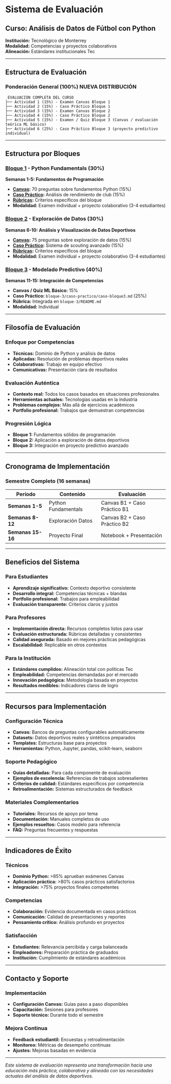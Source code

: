 # Sistema de Evaluación
## Curso: Análisis de Datos de Fútbol con Python

**Institución:** Tecnológico de Monterrey  
**Modalidad:** Competencias y proyectos colaborativos  
**Alineación:** Estándares institucionales Tec

---

## Estructura de Evaluación

### Ponderación General (100%) NUEVA DISTRIBUCIÓN

```
 EVALUACIÓN COMPLETA DEL CURSO
├── Actividad 1 (15%) - Examen Canvas Bloque 1
├── Actividad 2 (15%) - Caso Práctico Bloque 1
├── Actividad 3 (15%) - Examen Canvas Bloque 2
├── Actividad 4 (15%) - Caso Práctico Bloque 2
├── Actividad 5 (15%) - Examen / Quiz Bloque 3 (Canvas / evaluación teórica ML básico)
├── Actividad 6 (25%) - Caso Práctico Bloque 3 (proyecto predictivo individual)
```

---

## Estructura por Bloques

### [Bloque 1](bloque-1/) - Python Fundamentals (30%)
**Semanas 1-5: Fundamentos de Programación**
- **[Canvas](bloque-1/canvas/):** 70 preguntas sobre fundamentos Python (15%)
- **[Caso Práctico](bloque-1/caso-practico/):** Análisis de rendimiento de club (15%)
- **[Rúbricas](bloque-1/rubricas/):** Criterios específicos del bloque
- **Modalidad:** Examen individual + proyecto colaborativo (3-4 estudiantes)

### [Bloque 2](bloque-2/) - Exploración de Datos (30%)  
**Semanas 6-10: Análisis y Visualización de Datos Deportivos**
- **[Canvas](bloque-2/canvas/):** 75 preguntas sobre exploración de datos (15%)
- **[Caso Práctico](bloque-2/caso-practico/):** Sistema de scouting avanzado (15%)
- **[Rúbricas](bloque-2/rubricas/):** Criterios específicos del bloque
- **Modalidad:** Examen individual + proyecto colaborativo (3-4 estudiantes)

### [Bloque 3](bloque-3/) - Modelado Predictivo (40%)
**Semanas 11-15: Integración de Competencias**
- **Canvas / Quiz ML Básico:** 15%
- **Caso Práctico:** `bloque-3/caso-practico/caso-bloque3.md` (25%)
- **Rúbrica:** Integrada en `bloque-3/README.md`
- **Modalidad:** Individual

---

## Filosofía de Evaluación

### Enfoque por Competencias
- **Técnicas:** Dominio de Python y análisis de datos
- **Aplicadas:** Resolución de problemas deportivos reales  
- **Colaborativas:** Trabajo en equipo efectivo
- **Comunicativas:** Presentación clara de resultados

### Evaluación Auténtica
- **Contexto real:** Todos los casos basados en situaciones profesionales
- **Herramientas actuales:** Tecnologías usadas en la industria
- **Problemas complejos:** Más allá de ejercicios académicos
- **Portfolio profesional:** Trabajos que demuestran competencias

### Progresión Lógica
- **Bloque 1:** Fundamentos sólidos de programación
- **Bloque 2:** Aplicación a exploración de datos deportivos
- **Bloque 3:** Integración en proyecto predictivo avanzado

---

## Cronograma de Implementación

### Semestre Completo (16 semanas)

| Período | Contenido | Evaluación |
|---------|-----------|------------|
| **Semanas 1-5** | Python Fundamentals | Canvas B1 + Caso Práctico B1 |
| **Semanas 8-12** | Exploración Datos | Canvas B2 + Caso Práctico B2 |  
| **Semanas 15-16** | Proyecto Final | Notebook + Presentación |

---

## Beneficios del Sistema

### Para Estudiantes
- **Aprendizaje significativo:** Contexto deportivo consistente
- **Desarrollo integral:** Competencias técnicas + blandas
- **Portfolio profesional:** Trabajos para empleabilidad
- **Evaluación transparente:** Criterios claros y justos

### Para Profesores  
- **Implementación directa:** Recursos completos listos para usar
- **Evaluación estructurada:** Rúbricas detalladas y consistentes
- **Calidad asegurada:** Basado en mejores prácticas pedagógicas
- **Escalabilidad:** Replicable en otros contextos

### Para la Institución
- **Estándares cumplidos:** Alineación total con políticas Tec
- **Empleabilidad:** Competencias demandadas por el mercado
- **Innovación pedagógica:** Metodología basada en proyectos
- **Resultados medibles:** Indicadores claros de logro

---

## Recursos para Implementación

### Configuración Técnica
- **Canvas:** Bancos de preguntas configurables automáticamente
- **Datasets:** Datos deportivos reales y sintéticos preparados
- **Templates:** Estructuras base para proyectos
- **Herramientas:** Python, Jupyter, pandas, scikit-learn, seaborn

### Soporte Pedagógico
- **Guías detalladas:** Para cada componente de evaluación  
- **Ejemplos de excelencia:** Referencias de trabajos sobresalientes
- **Criterios de calidad:** Estándares específicos por competencia
- **Retroalimentación:** Sistemas estructurados de feedback

### Materiales Complementarios
- **Tutoriales:** Recursos de apoyo por tema
- **Documentación:** Manuales completos de uso
- **Ejemplos resueltos:** Casos modelo para referencia
- **FAQ:** Preguntas frecuentes y respuestas

---

## Indicadores de Éxito

### Técnicos
- **Dominio Python:** >85% aprueban exámenes Canvas
- **Aplicación práctica:** >80% casos prácticos satisfactorios
- **Integración:** >75% proyectos finales competentes

### Competencias
- **Colaboración:** Evidencia documentada en casos prácticos
- **Comunicación:** Calidad de presentaciones y reportes
- **Pensamiento crítico:** Análisis profundo en proyectos

### Satisfacción
- **Estudiantes:** Relevancia percibida y carga balanceada
- **Empleadores:** Preparación práctica de graduados
- **Institución:** Cumplimiento de estándares académicos

---

## Contacto y Soporte

### Implementación
- **Configuración Canvas:** Guías paso a paso disponibles
- **Capacitación:** Sesiones para profesores
- **Soporte técnico:** Durante todo el semestre

### Mejora Continua  
- **Feedback estudiantil:** Encuestas y retroalimentación
- **Monitoreo:** Métricas de desempeño continuas
- **Ajustes:** Mejoras basadas en evidencia

---

*Este sistema de evaluación representa una transformación hacia una educación más práctica, colaborativa y alineada con las necesidades actuales del análisis de datos deportivos.*